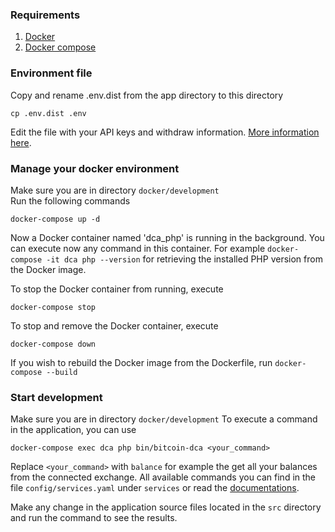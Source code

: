### Requirements
1. [Docker](https://docs.docker.com/)  
2. [Docker compose](https://docs.docker.com/compose/)

### Environment file

Copy and rename .env.dist from the app directory to this directory
```
cp .env.dist .env
```
Edit the file with your API keys and withdraw information. 
[More information here](https://bitcoin-dca.readthedocs.io/en/latest/configuration.html#available-configuration). 

### Manage your docker environment

Make sure you are in directory `docker/development`  
Run the following commands  
```
docker-compose up -d
```  

Now a Docker container named 'dca_php' is running in the background. You can execute now any command in this container. 
For example `docker-compose -it dca php --version` for retrieving the installed PHP version from the Docker image.

To stop the Docker container from running, execute 
```
docker-compose stop
```

To stop and remove the Docker container, execute
```
docker-compose down
```

If you wish to rebuild the Docker image from the Dockerfile, run `docker-compose --build`

### Start development

Make sure you are in directory `docker/development` 
To execute a command in the application, you can use

```
docker-compose exec dca php bin/bitcoin-dca <your_command>
```
Replace `<your_command>` with `balance` for example the get all your balances from the connected exchange.
All available commands you can find in the file `config/services.yaml` under `services` or read the [documentations](config/services.yaml).

Make any change in the application source files located in the `src` directory and run the command to see the results.